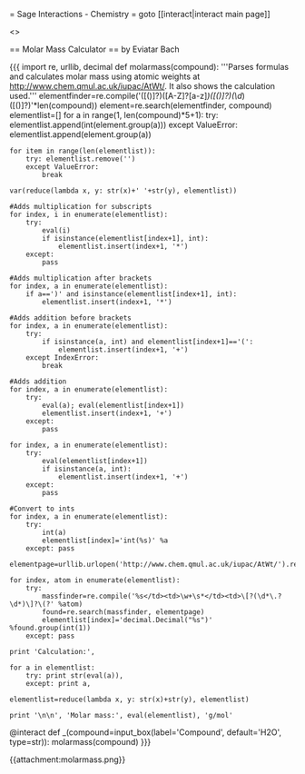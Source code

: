 = Sage Interactions - Chemistry =
goto [[interact|interact main page]]


<<TableOfContents>>

== Molar Mass Calculator ==
by Eviatar Bach

{{{
import re, urllib, decimal
def molarmass(compound):
    '''Parses formulas and calculates molar mass using atomic weights at http://www.chem.qmul.ac.uk/iupac/AtWt/. It also shows the calculation used.'''
    elementfinder=re.compile('([()]?)([A-Z]?[a-z]*)([()]?)(\d*)([()]?)'*len(compound))
    element=re.search(elementfinder, compound)
    elementlist=[]
    for a in range(1, len(compound)*5+1):
        try:
            elementlist.append(int(element.group(a)))
        except ValueError:
            elementlist.append(element.group(a))

    for item in range(len(elementlist)):
        try: elementlist.remove('')
        except ValueError:
            break

    var(reduce(lambda x, y: str(x)+' '+str(y), elementlist))

    #Adds multiplication for subscripts
    for index, i in enumerate(elementlist):
        try:
            eval(i)
            if isinstance(elementlist[index+1], int):
                elementlist.insert(index+1, '*')
        except:
            pass

    #Adds multiplication after brackets
    for index, a in enumerate(elementlist):
        if a==')' and isinstance(elementlist[index+1], int):
            elementlist.insert(index+1, '*')
            
    #Adds addition before brackets
    for index, a in enumerate(elementlist):
        try:
            if isinstance(a, int) and elementlist[index+1]=='(':
                elementlist.insert(index+1, '+')
        except IndexError:
            break
            
    #Adds addition
    for index, a in enumerate(elementlist):
        try:
            eval(a); eval(elementlist[index+1])
            elementlist.insert(index+1, '+')
        except:
            pass
            
    for index, a in enumerate(elementlist):
        try:
            eval(elementlist[index+1])
            if isinstance(a, int):
                elementlist.insert(index+1, '+')
        except:
            pass
            
    #Convert to ints
    for index, a in enumerate(elementlist):
        try:
            int(a) 
            elementlist[index]='int(%s)' %a
        except: pass

    elementpage=urllib.urlopen('http://www.chem.qmul.ac.uk/iupac/AtWt/').read()

    for index, atom in enumerate(elementlist):
        try:
            massfinder=re.compile('%s</td><td>\w+\s*</td><td>\[?(\d*\.?\d*)\]?\(?' %atom)
            found=re.search(massfinder, elementpage)
            elementlist[index]='decimal.Decimal("%s")' %found.group(int(1))
        except: pass
        
    print 'Calculation:',
        
    for a in elementlist:
        try: print str(eval(a)),
        except: print a,
            
    elementlist=reduce(lambda x, y: str(x)+str(y), elementlist)

    print '\n\n', 'Molar mass:', eval(elementlist), 'g/mol'

@interact
def _(compound=input_box(label='Compound', default='H2O', type=str)):
    molarmass(compound)
}}}

{{attachment:molarmass.png}}
